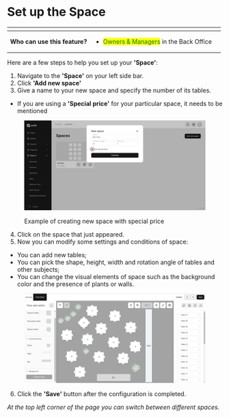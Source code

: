 # Set up the Space

<table data-card-size="large" data-view="cards" data-full-width="true"><thead><tr><th></th><th></th><th></th></tr></thead><tbody><tr><td><strong>Who can use this feature?</strong></td><td><ul><li><mark style="color:green;">Owners &#x26; Managers</mark> in the Back Office</li></ul></td><td></td></tr></tbody></table>

Here are a few steps to help you set up your **'Space'**:

1. Navigate to the **'Space'** on your left side bar.
2. Click **'Add new space'**
3. Give a name to your new space and specify the number of its tables.

* If you are using a **'Special price'** for your particular space, it needs to be mentioned

<figure><img src="../../.gitbook/assets/space.jpg" alt=""><figcaption><p>Example of creating new space with special price</p></figcaption></figure>

4. Click on the space that just appeared.
5. Now you can modify some settings and conditions of space:

* You can add new tables;
* You can pick the shape, height, width and rotation angle of tables and other subjects;
* You can change the visual elements of space such as the background color and the presence of plants or walls.

<figure><img src="../../.gitbook/assets/space2.jpg" alt=""><figcaption></figcaption></figure>

6. Click the **'Save'** button after the configuration is completed.

_At the top left corner of the page you can switch between different spaces._
